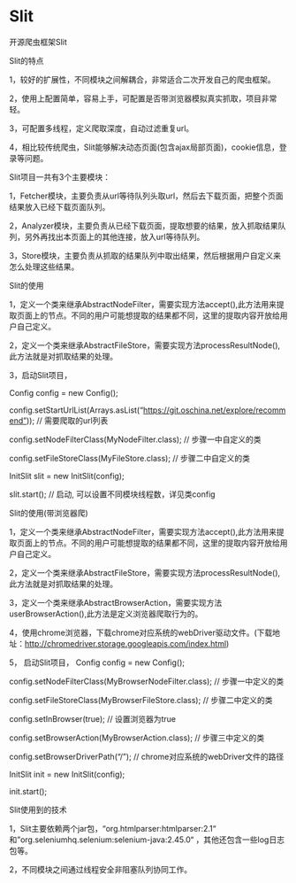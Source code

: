 # Slit
开源爬虫框架Slit

Slit的特点

1，较好的扩展性，不同模块之间解耦合，非常适合二次开发自己的爬虫框架。

2，使用上配置简单，容易上手，可配置是否带浏览器模拟真实抓取，项目非常轻。

3，可配置多线程，定义爬取深度，自动过滤重复url。

4，相比较传统爬虫，Slit能够解决动态页面(包含ajax局部页面)，cookie信息，登录等问题。





Slit项目一共有3个主要模块：

1，Fetcher模块，主要负责从url等待队列头取url，然后去下载页面，把整个页面结果放入已经下载页面队列。

2，Analyzer模块，主要负责从已经下载页面，提取想要的结果，放入抓取结果队列，另外再找出本页面上的其他连接，放入url等待队列。

3，Store模块，主要负责从抓取的结果队列中取出结果，然后根据用户自定义来怎么处理这些结果。




Slit的使用

1，定义一个类来继承AbstractNodeFilter，需要实现方法accept(),此方法用来提取页面上的节点。不同的用户可能想提取的结果都不同，这里的提取内容开放给用户自己定义。

2，定义一个类来继承AbstractFileStore，需要实现方法processResultNode(),此方法就是对抓取结果的处理。

3，启动Slit项目，

Config config = new Config();

config.setStartUrlList(Arrays.asList(“https://git.oschina.net/explore/recommend”));    //  需要爬取的url列表

config.setNodeFilterClass(MyNodeFilter.class);                                         //  步骤一中自定义的类

config.setFileStoreClass(MyFileStore.class);                                           //  步骤二中自定义的类

InitSlit slit = new InitSlit(config);

slit.start();                                                       //  启动, 可以设置不同模块线程数，详见类config






Slit的使用(带浏览器爬)

1，定义一个类来继承AbstractNodeFilter，需要实现方法accept(),此方法用来提取页面上的节点。不同的用户可能想提取的结果都不同，这里的提取内容开放给用户自己定义。

2，定义一个类来继承AbstractFileStore，需要实现方法processResultNode(),此方法就是对抓取结果的处理。

3，定义一个类来继承AbstractBrowserAction，需要实现方法userBrowserAction(),此方法是定义浏览器爬取行为的。

4，使用chrome浏览器，下载chrome对应系统的webDriver驱动文件。(下载地址：http://chromedriver.storage.googleapis.com/index.html)

5， 启动Slit项目，
Config config = new Config();

config.setNodeFilterClass(MyBrowserNodeFilter.class);         // 步骤一中定义的类

config.setFileStoreClass(MyBrowserFileStore.class);           // 步骤二中定义的类

config.setInBrowser(true);                                                      // 设置浏览器为true

config.setBrowserAction(MyBrowserAction.class);               // 步骤三中定义的类

config.setBrowserDriverPath(“/”);                 //  chrome对应系统的webDriver文件的路径

InitSlit init = new InitSlit(config);

init.start();





Slit使用到的技术

1，Slit主要依赖两个jar包，“org.htmlparser:htmlparser:2.1“ 和”org.seleniumhq.selenium:selenium-java:2.45.0“ ，其他还包含一些log日志包等。

2，不同模块之间通过线程安全非阻塞队列协同工作。




